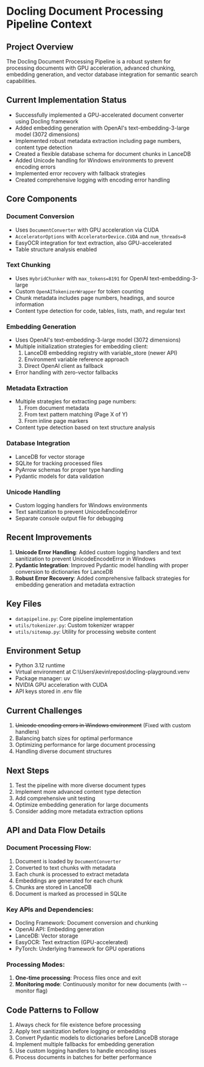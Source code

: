 # Docling Document Processing Pipeline Context

## Project Overview
The Docling Document Processing Pipeline is a robust system for processing documents with GPU acceleration, advanced chunking, embedding generation, and vector database integration for semantic search capabilities.

## Current Implementation Status
- Successfully implemented a GPU-accelerated document converter using Docling framework
- Added embedding generation with OpenAI's text-embedding-3-large model (3072 dimensions)
- Implemented robust metadata extraction including page numbers, content type detection
- Created a flexible database schema for document chunks in LanceDB
- Added Unicode handling for Windows environments to prevent encoding errors
- Implemented error recovery with fallback strategies
- Created comprehensive logging with encoding error handling

## Core Components

### Document Conversion
- Uses `DocumentConverter` with GPU acceleration via CUDA
- `AcceleratorOptions` with `AcceleratorDevice.CUDA` and `num_threads=8`
- EasyOCR integration for text extraction, also GPU-accelerated
- Table structure analysis enabled

### Text Chunking
- Uses `HybridChunker` with `max_tokens=8191` for OpenAI text-embedding-3-large
- Custom `OpenAITokenizerWrapper` for token counting
- Chunk metadata includes page numbers, headings, and source information
- Content type detection for code, tables, lists, math, and regular text

### Embedding Generation
- Uses OpenAI's text-embedding-3-large model (3072 dimensions)
- Multiple initialization strategies for embedding client:
  1. LanceDB embedding registry with variable_store (newer API)
  2. Environment variable reference approach
  3. Direct OpenAI client as fallback
- Error handling with zero-vector fallbacks

### Metadata Extraction
- Multiple strategies for extracting page numbers:
  1. From document metadata
  2. From text pattern matching (Page X of Y)
  3. From inline page markers
- Content type detection based on text structure analysis

### Database Integration
- LanceDB for vector storage
- SQLite for tracking processed files
- PyArrow schemas for proper type handling
- Pydantic models for data validation

### Unicode Handling
- Custom logging handlers for Windows environments
- Text sanitization to prevent UnicodeEncodeError
- Separate console output file for debugging

## Recent Improvements
1. **Unicode Error Handling**: Added custom logging handlers and text sanitization to prevent UnicodeEncodeError in Windows
2. **Pydantic Integration**: Improved Pydantic model handling with proper conversion to dictionaries for LanceDB
3. **Robust Error Recovery**: Added comprehensive fallback strategies for embedding generation and metadata extraction

## Key Files
- `datapipeline.py`: Core pipeline implementation
- `utils/tokenizer.py`: Custom tokenizer wrapper
- `utils/sitemap.py`: Utility for processing website content

## Environment Setup
- Python 3.12 runtime
- Virtual environment at C:\Users\kevin\repos\docling-playground\.venv
- Package manager: uv
- NVIDIA GPU acceleration with CUDA
- API keys stored in .env file

## Current Challenges
1. ~~Unicode encoding errors in Windows environment~~ (Fixed with custom handlers)
2. Balancing batch sizes for optimal performance
3. Optimizing performance for large document processing
4. Handling diverse document structures

## Next Steps
1. Test the pipeline with more diverse document types
2. Implement more advanced content type detection
3. Add comprehensive unit testing
4. Optimize embedding generation for large documents
5. Consider adding more metadata extraction options

## API and Data Flow Details

### Document Processing Flow:
1. Document is loaded by `DocumentConverter`
2. Converted to text chunks with metadata
3. Each chunk is processed to extract metadata
4. Embeddings are generated for each chunk
5. Chunks are stored in LanceDB
6. Document is marked as processed in SQLite

### Key APIs and Dependencies:
- Docling Framework: Document conversion and chunking
- OpenAI API: Embedding generation
- LanceDB: Vector storage
- EasyOCR: Text extraction (GPU-accelerated)
- PyTorch: Underlying framework for GPU operations

### Processing Modes:
1. **One-time processing**: Process files once and exit
2. **Monitoring mode**: Continuously monitor for new documents (with --monitor flag)

## Code Patterns to Follow
1. Always check for file existence before processing
2. Apply text sanitization before logging or embedding
3. Convert Pydantic models to dictionaries before LanceDB storage
4. Implement multiple fallbacks for embedding generation
5. Use custom logging handlers to handle encoding issues
6. Process documents in batches for better performance
